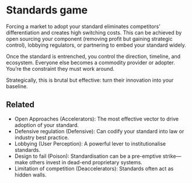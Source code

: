 # Standards game

Forcing a market to adopt your standard eliminates competitors’ differentiation and creates high switching costs. This can be achieved by open sourcing your component (removing profit but gaining strategic control), lobbying regulators, or partnering to embed your standard widely.

Once the standard is entrenched, you control the direction, timeline, and ecosystem. Everyone else becomes a commodity provider or adopter. You’re the constraint they must work around.

Strategically, this is brutal but effective: turn their innovation into your baseline.

## Related

- Open Approaches (Accelerators): The most effective vector to drive adoption of your standard.
- Defensive regulation (Defensive): Can codify your standard into law or industry best practice.
- Lobbying (User Perception): A powerful lever to institutionalise standards.
- Design to fail (Poison): Standardisation can be a pre-emptive strike—make others invest in dead-end proprietary systems.
- Limitation of competition (Deaccelerators): Standards often act as hidden walls.
